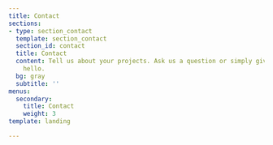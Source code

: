 ```yaml
---
title: Contact
sections:
- type: section_contact
  template: section_contact
  section_id: contact
  title: Contact
  content: Tell us about your projects. Ask us a question or simply give us a quick
    hello.
  bg: gray
  subtitle: ''
menus:
  secondary:
    title: Contact
    weight: 3
template: landing

---
```

